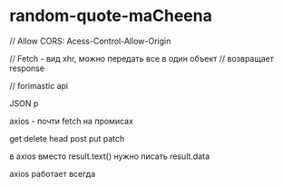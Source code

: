 # random-quote-maCheena

// Allow CORS: Acess-Control-Allow-Origin

// Fetch - вид xhr, можно передать все в один объект
// возвращает response

// forimastic api

JSON p

axios - почти fetch на промисах

get delete head post put patch

в axios вместо result.text() нужно писать result.data

axios работает всегда

